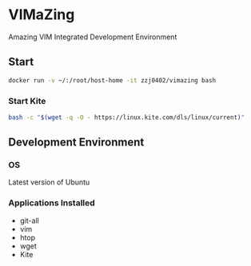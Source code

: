 # VIMaZing

Amazing VIM Integrated Development Environment

## Start

```sh
docker run -v ~/:/root/host-home -it zzj0402/vimazing bash
```

### Start Kite

```bash
bash -c "$(wget -q -O - https://linux.kite.com/dls/linux/current)"
```

## Development Environment

### OS

Latest version of Ubuntu

### Applications Installed

- git-all
- vim
- htop
- wget
- Kite
